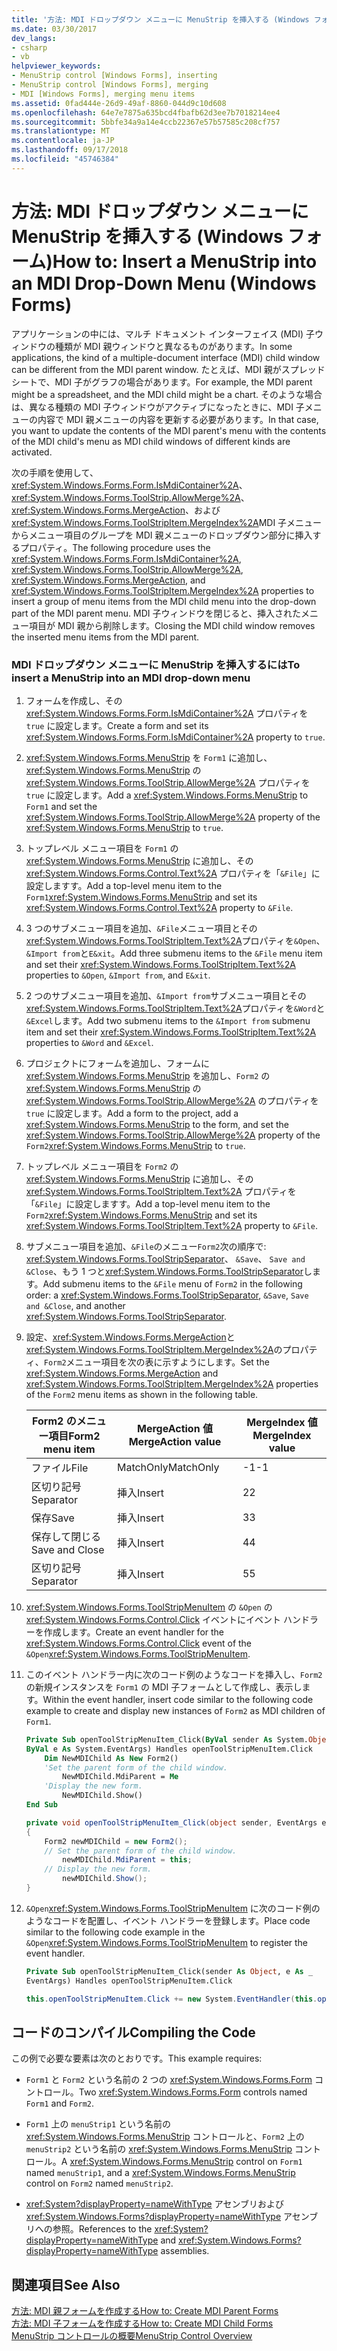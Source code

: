 ```yaml
---
title: '方法: MDI ドロップダウン メニューに MenuStrip を挿入する (Windows フォーム)'
ms.date: 03/30/2017
dev_langs:
- csharp
- vb
helpviewer_keywords:
- MenuStrip control [Windows Forms], inserting
- MenuStrip control [Windows Forms], merging
- MDI [Windows Forms], merging menu items
ms.assetid: 0fad444e-26d9-49af-8860-044d9c10d608
ms.openlocfilehash: 64e7e7875a635bcd4fbafb62d3ee7b7018214ee4
ms.sourcegitcommit: 5bbfe34a9a14e4ccb22367e57b57585c208cf757
ms.translationtype: MT
ms.contentlocale: ja-JP
ms.lasthandoff: 09/17/2018
ms.locfileid: "45746384"
---
```

# <a name="how-to-insert-a-menustrip-into-an-mdi-drop-down-menu-windows-forms"></a><span data-ttu-id="defa0-102">方法: MDI ドロップダウン メニューに MenuStrip を挿入する (Windows フォーム)</span><span class="sxs-lookup"><span data-stu-id="defa0-102">How to: Insert a MenuStrip into an MDI Drop-Down Menu (Windows Forms)</span></span>
<span data-ttu-id="defa0-103">アプリケーションの中には、マルチ ドキュメント インターフェイス (MDI) 子ウィンドウの種類が MDI 親ウィンドウと異なるものがあります。</span><span class="sxs-lookup"><span data-stu-id="defa0-103">In some applications, the kind of a multiple-document interface (MDI) child window can be different from the MDI parent window.</span></span> <span data-ttu-id="defa0-104">たとえば、MDI 親がスプレッドシートで、MDI 子がグラフの場合があります。</span><span class="sxs-lookup"><span data-stu-id="defa0-104">For example, the MDI parent might be a spreadsheet, and the MDI child might be a chart.</span></span> <span data-ttu-id="defa0-105">そのような場合は、異なる種類の MDI 子ウィンドウがアクティブになったときに、MDI 子メニューの内容で MDI 親メニューの内容を更新する必要があります。</span><span class="sxs-lookup"><span data-stu-id="defa0-105">In that case, you want to update the contents of the MDI parent's menu with the contents of the MDI child's menu as MDI child windows of different kinds are activated.</span></span>  
  
 <span data-ttu-id="defa0-106">次の手順を使用して、 <xref:System.Windows.Forms.Form.IsMdiContainer%2A>、 <xref:System.Windows.Forms.ToolStrip.AllowMerge%2A>、 <xref:System.Windows.Forms.MergeAction>、および<xref:System.Windows.Forms.ToolStripItem.MergeIndex%2A>MDI 子メニューからメニュー項目のグループを MDI 親メニューのドロップダウン部分に挿入するプロパティ。</span><span class="sxs-lookup"><span data-stu-id="defa0-106">The following procedure uses the <xref:System.Windows.Forms.Form.IsMdiContainer%2A>, <xref:System.Windows.Forms.ToolStrip.AllowMerge%2A>, <xref:System.Windows.Forms.MergeAction>, and <xref:System.Windows.Forms.ToolStripItem.MergeIndex%2A> properties to insert a group of menu items from the MDI child menu into the drop-down part of the MDI parent menu.</span></span> <span data-ttu-id="defa0-107">MDI 子ウィンドウを閉じると、挿入されたメニュー項目が MDI 親から削除します。</span><span class="sxs-lookup"><span data-stu-id="defa0-107">Closing the MDI child window removes the inserted menu items from the MDI parent.</span></span>  
  
### <a name="to-insert-a-menustrip-into-an-mdi-drop-down-menu"></a><span data-ttu-id="defa0-108">MDI ドロップダウン メニューに MenuStrip を挿入するには</span><span class="sxs-lookup"><span data-stu-id="defa0-108">To insert a MenuStrip into an MDI drop-down menu</span></span>  
  
1.  <span data-ttu-id="defa0-109">フォームを作成し、その <xref:System.Windows.Forms.Form.IsMdiContainer%2A> プロパティを `true` に設定します。</span><span class="sxs-lookup"><span data-stu-id="defa0-109">Create a form and set its <xref:System.Windows.Forms.Form.IsMdiContainer%2A> property to `true`.</span></span>  
  
2.  <span data-ttu-id="defa0-110"><xref:System.Windows.Forms.MenuStrip> を `Form1` に追加し、<xref:System.Windows.Forms.MenuStrip> の <xref:System.Windows.Forms.ToolStrip.AllowMerge%2A> プロパティを `true` に設定します。</span><span class="sxs-lookup"><span data-stu-id="defa0-110">Add a <xref:System.Windows.Forms.MenuStrip> to `Form1` and set the <xref:System.Windows.Forms.ToolStrip.AllowMerge%2A> property of the <xref:System.Windows.Forms.MenuStrip> to `true`.</span></span>  
  
3.  <span data-ttu-id="defa0-111">トップレベル メニュー項目を `Form1` の <xref:System.Windows.Forms.MenuStrip> に追加し、その <xref:System.Windows.Forms.Control.Text%2A> プロパティを「`&File`」に設定しますす。</span><span class="sxs-lookup"><span data-stu-id="defa0-111">Add a top-level menu item to the `Form1`<xref:System.Windows.Forms.MenuStrip> and set its <xref:System.Windows.Forms.Control.Text%2A> property to `&File`.</span></span>  
  
4.  <span data-ttu-id="defa0-112">3 つのサブメニュー項目を追加、`&File`メニュー項目とその<xref:System.Windows.Forms.ToolStripItem.Text%2A>プロパティを`&Open`、`&Import from`と`E&xit`。</span><span class="sxs-lookup"><span data-stu-id="defa0-112">Add three submenu items to the `&File` menu item and set their <xref:System.Windows.Forms.ToolStripItem.Text%2A> properties to `&Open`, `&Import from`, and `E&xit`.</span></span>  
  
5.  <span data-ttu-id="defa0-113">2 つのサブメニュー項目を追加、`&Import from`サブメニュー項目とその<xref:System.Windows.Forms.ToolStripItem.Text%2A>プロパティを`&Word`と`&Excel`します。</span><span class="sxs-lookup"><span data-stu-id="defa0-113">Add two submenu items to the `&Import from` submenu item and set their <xref:System.Windows.Forms.ToolStripItem.Text%2A> properties to `&Word` and `&Excel`.</span></span>  
  
6.  <span data-ttu-id="defa0-114">プロジェクトにフォームを追加し、フォームに <xref:System.Windows.Forms.MenuStrip> を追加し、`Form2` の <xref:System.Windows.Forms.MenuStrip> の <xref:System.Windows.Forms.ToolStrip.AllowMerge%2A> のプロパティを `true` に設定します。</span><span class="sxs-lookup"><span data-stu-id="defa0-114">Add a form to the project, add a <xref:System.Windows.Forms.MenuStrip> to the form, and set the <xref:System.Windows.Forms.ToolStrip.AllowMerge%2A> property of the `Form2`<xref:System.Windows.Forms.MenuStrip> to `true`.</span></span>  
  
7.  <span data-ttu-id="defa0-115">トップレベル メニュー項目を `Form2` の <xref:System.Windows.Forms.MenuStrip> に追加し、その <xref:System.Windows.Forms.ToolStripItem.Text%2A> プロパティを「`&File`」に設定しますす。</span><span class="sxs-lookup"><span data-stu-id="defa0-115">Add a top-level menu item to the `Form2`<xref:System.Windows.Forms.MenuStrip> and set its <xref:System.Windows.Forms.ToolStripItem.Text%2A> property to `&File`.</span></span>  
  
8.  <span data-ttu-id="defa0-116">サブメニュー項目を追加、`&File`のメニュー`Form2`次の順序で: <xref:System.Windows.Forms.ToolStripSeparator>、 `&Save`、 `Save and &Close`、もう 1 つと<xref:System.Windows.Forms.ToolStripSeparator>します。</span><span class="sxs-lookup"><span data-stu-id="defa0-116">Add submenu items to the `&File` menu of `Form2` in the following order: a <xref:System.Windows.Forms.ToolStripSeparator>, `&Save`, `Save and &Close`, and another <xref:System.Windows.Forms.ToolStripSeparator>.</span></span>  
  
9. <span data-ttu-id="defa0-117">設定、<xref:System.Windows.Forms.MergeAction>と<xref:System.Windows.Forms.ToolStripItem.MergeIndex%2A>のプロパティ、`Form2`メニュー項目を次の表に示すようにします。</span><span class="sxs-lookup"><span data-stu-id="defa0-117">Set the <xref:System.Windows.Forms.MergeAction> and <xref:System.Windows.Forms.ToolStripItem.MergeIndex%2A> properties of the `Form2` menu items as shown in the following table.</span></span>  
  
    |<span data-ttu-id="defa0-118">Form2 のメニュー項目</span><span class="sxs-lookup"><span data-stu-id="defa0-118">Form2 menu item</span></span>|<span data-ttu-id="defa0-119">MergeAction 値</span><span class="sxs-lookup"><span data-stu-id="defa0-119">MergeAction value</span></span>|<span data-ttu-id="defa0-120">MergeIndex 値</span><span class="sxs-lookup"><span data-stu-id="defa0-120">MergeIndex value</span></span>|  
    |---------------------|-----------------------|----------------------|  
    |<span data-ttu-id="defa0-121">ファイル</span><span class="sxs-lookup"><span data-stu-id="defa0-121">File</span></span>|<span data-ttu-id="defa0-122">MatchOnly</span><span class="sxs-lookup"><span data-stu-id="defa0-122">MatchOnly</span></span>|<span data-ttu-id="defa0-123">-1</span><span class="sxs-lookup"><span data-stu-id="defa0-123">-1</span></span>|  
    |<span data-ttu-id="defa0-124">区切り記号</span><span class="sxs-lookup"><span data-stu-id="defa0-124">Separator</span></span>|<span data-ttu-id="defa0-125">挿入</span><span class="sxs-lookup"><span data-stu-id="defa0-125">Insert</span></span>|<span data-ttu-id="defa0-126">2</span><span class="sxs-lookup"><span data-stu-id="defa0-126">2</span></span>|  
    |<span data-ttu-id="defa0-127">保存</span><span class="sxs-lookup"><span data-stu-id="defa0-127">Save</span></span>|<span data-ttu-id="defa0-128">挿入</span><span class="sxs-lookup"><span data-stu-id="defa0-128">Insert</span></span>|<span data-ttu-id="defa0-129">3</span><span class="sxs-lookup"><span data-stu-id="defa0-129">3</span></span>|  
    |<span data-ttu-id="defa0-130">保存して閉じる</span><span class="sxs-lookup"><span data-stu-id="defa0-130">Save and Close</span></span>|<span data-ttu-id="defa0-131">挿入</span><span class="sxs-lookup"><span data-stu-id="defa0-131">Insert</span></span>|<span data-ttu-id="defa0-132">4</span><span class="sxs-lookup"><span data-stu-id="defa0-132">4</span></span>|  
    |<span data-ttu-id="defa0-133">区切り記号</span><span class="sxs-lookup"><span data-stu-id="defa0-133">Separator</span></span>|<span data-ttu-id="defa0-134">挿入</span><span class="sxs-lookup"><span data-stu-id="defa0-134">Insert</span></span>|<span data-ttu-id="defa0-135">5</span><span class="sxs-lookup"><span data-stu-id="defa0-135">5</span></span>|  
  
10. <span data-ttu-id="defa0-136"><xref:System.Windows.Forms.ToolStripMenuItem> の `&Open` の <xref:System.Windows.Forms.Control.Click> イベントにイベント ハンドラーを作成します。</span><span class="sxs-lookup"><span data-stu-id="defa0-136">Create an event handler for the <xref:System.Windows.Forms.Control.Click> event of the `&Open`<xref:System.Windows.Forms.ToolStripMenuItem>.</span></span>  
  
11. <span data-ttu-id="defa0-137">このイベント ハンドラー内に次のコード例のようなコードを挿入し、`Form2` の新規インスタンスを `Form1` の MDI 子フォームとして作成し、表示します。</span><span class="sxs-lookup"><span data-stu-id="defa0-137">Within the event handler, insert code similar to the following code example to create and display new instances of `Form2` as MDI children of `Form1`.</span></span>  
  
    ```vb  
    Private Sub openToolStripMenuItem_Click(ByVal sender As System.Object, _  
    ByVal e As System.EventArgs) Handles openToolStripMenuItem.Click  
        Dim NewMDIChild As New Form2()  
        'Set the parent form of the child window.  
            NewMDIChild.MdiParent = Me  
        'Display the new form.  
            NewMDIChild.Show()  
    End Sub  
    ```  
  
    ```csharp  
    private void openToolStripMenuItem_Click(object sender, EventArgs e)  
    {  
        Form2 newMDIChild = new Form2();  
        // Set the parent form of the child window.  
            newMDIChild.MdiParent = this;  
        // Display the new form.  
            newMDIChild.Show();  
    }  
    ```  
  
12. <span data-ttu-id="defa0-138">`&Open`<xref:System.Windows.Forms.ToolStripMenuItem> に次のコード例のようなコードを配置し、イベント ハンドラーを登録します。</span><span class="sxs-lookup"><span data-stu-id="defa0-138">Place code similar to the following code example in the `&Open`<xref:System.Windows.Forms.ToolStripMenuItem> to register the event handler.</span></span>  
  
    ```vb  
    Private Sub openToolStripMenuItem_Click(sender As Object, e As _  
    EventArgs) Handles openToolStripMenuItem.Click  
    ```  
  
    ```csharp  
    this.openToolStripMenuItem.Click += new System.EventHandler(this.openToolStripMenuItem_Click);  
    ```  
  
## <a name="compiling-the-code"></a><span data-ttu-id="defa0-139">コードのコンパイル</span><span class="sxs-lookup"><span data-stu-id="defa0-139">Compiling the Code</span></span>  
 <span data-ttu-id="defa0-140">この例で必要な要素は次のとおりです。</span><span class="sxs-lookup"><span data-stu-id="defa0-140">This example requires:</span></span>  
  
-   <span data-ttu-id="defa0-141">`Form1` と `Form2` という名前の 2 つの <xref:System.Windows.Forms.Form> コントロール。</span><span class="sxs-lookup"><span data-stu-id="defa0-141">Two <xref:System.Windows.Forms.Form> controls named `Form1` and `Form2`.</span></span>  
  
-   <span data-ttu-id="defa0-142">`Form1` 上の `menuStrip1` という名前の <xref:System.Windows.Forms.MenuStrip> コントロールと、`Form2` 上の `menuStrip2` という名前の <xref:System.Windows.Forms.MenuStrip> コントロール。</span><span class="sxs-lookup"><span data-stu-id="defa0-142">A <xref:System.Windows.Forms.MenuStrip> control on `Form1` named `menuStrip1`, and a <xref:System.Windows.Forms.MenuStrip> control on `Form2` named `menuStrip2`.</span></span>  
  
-   <span data-ttu-id="defa0-143"><xref:System?displayProperty=nameWithType> アセンブリおよび <xref:System.Windows.Forms?displayProperty=nameWithType> アセンブリへの参照。</span><span class="sxs-lookup"><span data-stu-id="defa0-143">References to the <xref:System?displayProperty=nameWithType> and <xref:System.Windows.Forms?displayProperty=nameWithType> assemblies.</span></span>  
  
## <a name="see-also"></a><span data-ttu-id="defa0-144">関連項目</span><span class="sxs-lookup"><span data-stu-id="defa0-144">See Also</span></span>  
 [<span data-ttu-id="defa0-145">方法: MDI 親フォームを作成する</span><span class="sxs-lookup"><span data-stu-id="defa0-145">How to: Create MDI Parent Forms</span></span>](../../../../docs/framework/winforms/advanced/how-to-create-mdi-parent-forms.md)  
 [<span data-ttu-id="defa0-146">方法: MDI 子フォームを作成する</span><span class="sxs-lookup"><span data-stu-id="defa0-146">How to: Create MDI Child Forms</span></span>](../../../../docs/framework/winforms/advanced/how-to-create-mdi-child-forms.md)  
 [<span data-ttu-id="defa0-147">MenuStrip コントロールの概要</span><span class="sxs-lookup"><span data-stu-id="defa0-147">MenuStrip Control Overview</span></span>](../../../../docs/framework/winforms/controls/menustrip-control-overview-windows-forms.md)

